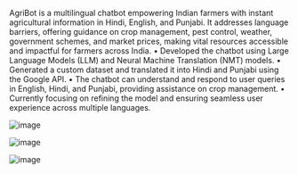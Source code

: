 AgriBot is a multilingual chatbot empowering Indian farmers with instant agricultural information in Hindi, English, and Punjabi. It addresses language barriers, offering guidance on crop management, pest control, weather, government schemes, and market prices, making vital resources accessible and impactful for farmers across India.
• Developed the chatbot using Large Language Models (LLM) and Neural Machine Translation (NMT) models.
• Generated a custom dataset and translated it into Hindi and Punjabi using the Google API.
• The chatbot can understand and respond to user queries in English, Hindi, and Punjabi, providing assistance on
crop management.
• Currently focusing on refining the model and ensuring seamless user experience across multiple languages.

![image](https://github.com/user-attachments/assets/4b453880-8c4a-4c99-9af8-017dca43d0d5)

![image](https://github.com/user-attachments/assets/d1165652-a91f-4bc1-8351-7388cc298fd5)

![image](https://github.com/user-attachments/assets/a78d1e0c-6605-480b-8dda-cf230f3eabcb)



